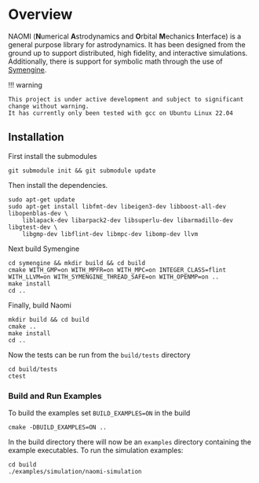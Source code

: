 # Overview

NAOMI (<b>N</b>umerical <b>A</b>strodynamics and <b>O</b>rbital <b>M</b>echanics <b>I</b>nterface) is a general purpose library for astrodynamics.
It has been designed from the ground up to support distributed, high fidelity, and interactive
simulations.  Additionally, there is support for symbolic math through the use of [Symengine](https://symengine.org/).

!!! warning

    This project is under active development and subject to significant change without warning.
    It has currently only been tested with gcc on Ubuntu Linux 22.04

## Installation

First install the submodules

```
git submodule init && git submodule update
```

Then install the dependencies.

```
sudo apt-get update
sudo apt-get install libfmt-dev libeigen3-dev libboost-all-dev libopenblas-dev \
    liblapack-dev libarpack2-dev libsuperlu-dev libarmadillo-dev libgtest-dev \
    libgmp-dev libflint-dev libmpc-dev libomp-dev llvm
```

Next build Symengine

```
cd symengine && mkdir build && cd build
cmake WITH_GMP=on WITH_MPFR=on WITH_MPC=on INTEGER_CLASS=flint WITH_LLVM=on WITH_SYMENGINE_THREAD_SAFE=on WITH_OPENMP=on ..
make install
cd ..
```

Finally, build Naomi

```
mkdir build && cd build
cmake ..
make install
cd ..
```

Now the tests can be run from the `build/tests` directory

```
cd build/tests
ctest
```

### Build and Run Examples

To build the examples set `BUILD_EXAMPLES=ON` in the build

```
cmake -DBUILD_EXAMPLES=ON ..
```

In the build directory there will now be an `examples` directory containing
the example executables.  To run the simulation examples:

```
cd build
./examples/simulation/naomi-simulation
```



